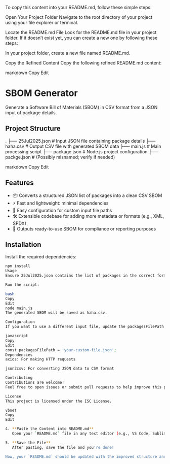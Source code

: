 To copy this content into your README.md, follow these simple steps:

Open Your Project Folder
Navigate to the root directory of your project using your file explorer or terminal.

Locate the README.md File
Look for the README.md file in your project folder. If it doesn’t exist yet, you can create a new one by following these steps:

In your project folder, create a new file named README.md.

Copy the Refined Content
Copy the following refined README.md content:

markdown
Copy
Edit
# SBOM Generator

Generate a Software Bill of Materials (SBOM) in CSV format from a JSON input of package details.

## Project Structure

. ├── 25Jul2025.json # Input JSON file containing package details ├── haha.csv # Output CSV file with generated SBOM data ├── main.js # Main processing script ├── package.json # Node.js project configuration ├── packge.json # (Possibly misnamed; verify if needed)

markdown
Copy
Edit

## Features

- 📦 Converts a structured JSON list of packages into a clean CSV SBOM
- ⚡ Fast and lightweight: minimal dependencies
- 🔧 Easy configuration for custom input file paths
- 🛠️ Extensible codebase for adding more metadata or formats (e.g., XML, SPDX)
- 📑 Outputs ready-to-use SBOM for compliance or reporting purposes

## Installation

Install the required dependencies:

```bash
npm install
Usage
Ensure 25Jul2025.json contains the list of packages in the correct format.

Run the script:

bash
Copy
Edit
node main.js
The generated SBOM will be saved as haha.csv.

Configuration
If you want to use a different input file, update the packagesFilePath variable inside main.js:

javascript
Copy
Edit
const packagesFilePath = 'your-custom-file.json';
Dependencies
axios: For making HTTP requests

json2csv: For converting JSON data to CSV format

Contributing
Contributions are welcome!
Feel free to open issues or submit pull requests to help improve this project.

License
This project is licensed under the ISC License.

vbnet
Copy
Edit

4. **Paste the Content into README.md**  
   Open your `README.md` file in any text editor (e.g., VS Code, Sublime Text, or even Notepad) and paste the copied content inside.

5. **Save the File**  
   After pasting, save the file and you're done!

Now, your `README.md` should be updated with the improved structure and content. You can view the changes in 
